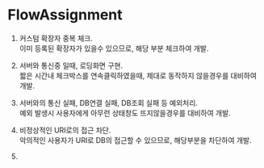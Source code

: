 # FlowAssignment
1. 커스텀 확장자 중복 체크.  
이미 등록된 확장자가 있을수 있으므로, 해당 부분 체크하여 개발.

2. 서버와 통신중 일때, 로딩화면 구현.  
짧은 시간내 체크박스를 연속클릭하였을때, 제대로 동작하지 않을경우를 대비하여 개발.

3. 서버와의 통신 실패, DB연결 실패, DB조회 실패 등 예외처리.  
예외 발생시 사용자에게 아무런 상태창도 뜨지않을경우를 대비하여 개발.

4. 비정상적인 URI로의 접근 차단.  
악의적인 사용자가 URI로 DB의 접근할 수 있으므로, 해당부분을 차단하여 개발.

5. 
